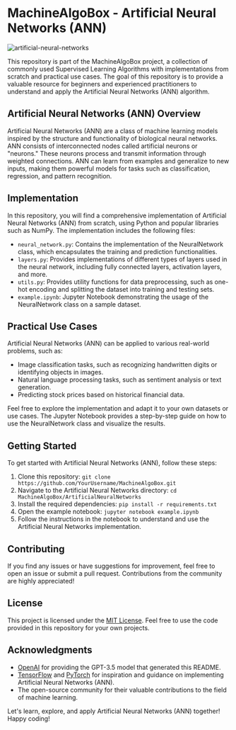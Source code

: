 # MachineAlgoBox - Artificial Neural Networks (ANN)

![artificial-neural-networks](https://example.com/artificial-neural-networks.png)

This repository is part of the MachineAlgoBox project, a collection of commonly used Supervised Learning Algorithms with implementations from scratch and practical use cases. The goal of this repository is to provide a valuable resource for beginners and experienced practitioners to understand and apply the Artificial Neural Networks (ANN) algorithm.

## Artificial Neural Networks (ANN) Overview
Artificial Neural Networks (ANN) are a class of machine learning models inspired by the structure and functionality of biological neural networks. ANN consists of interconnected nodes called artificial neurons or "neurons." These neurons process and transmit information through weighted connections. ANN can learn from examples and generalize to new inputs, making them powerful models for tasks such as classification, regression, and pattern recognition.

## Implementation
In this repository, you will find a comprehensive implementation of Artificial Neural Networks (ANN) from scratch, using Python and popular libraries such as NumPy. The implementation includes the following files:

- `neural_network.py`: Contains the implementation of the NeuralNetwork class, which encapsulates the training and prediction functionalities.
- `layers.py`: Provides implementations of different types of layers used in the neural network, including fully connected layers, activation layers, and more.
- `utils.py`: Provides utility functions for data preprocessing, such as one-hot encoding and splitting the dataset into training and testing sets.
- `example.ipynb`: Jupyter Notebook demonstrating the usage of the NeuralNetwork class on a sample dataset.

## Practical Use Cases
Artificial Neural Networks (ANN) can be applied to various real-world problems, such as:

- Image classification tasks, such as recognizing handwritten digits or identifying objects in images.
- Natural language processing tasks, such as sentiment analysis or text generation.
- Predicting stock prices based on historical financial data.

Feel free to explore the implementation and adapt it to your own datasets or use cases. The Jupyter Notebook provides a step-by-step guide on how to use the NeuralNetwork class and visualize the results.

## Getting Started
To get started with Artificial Neural Networks (ANN), follow these steps:

1. Clone this repository: `git clone https://github.com/YourUsername/MachineAlgoBox.git`
2. Navigate to the Artificial Neural Networks directory: `cd MachineAlgoBox/ArtificialNeuralNetworks`
3. Install the required dependencies: `pip install -r requirements.txt`
4. Open the example notebook: `jupyter notebook example.ipynb`
5. Follow the instructions in the notebook to understand and use the Artificial Neural Networks implementation.

## Contributing
If you find any issues or have suggestions for improvement, feel free to open an issue or submit a pull request. Contributions from the community are highly appreciated!

## License
This project is licensed under the [MIT License](https://opensource.org/licenses/MIT). Feel free to use the code provided in this repository for your own projects.

## Acknowledgments
- [OpenAI](https://openai.com/) for providing the GPT-3.5 model that generated this README.
- [TensorFlow](https://www.tensorflow.org/) and [PyTorch](https://pytorch.org/) for inspiration and guidance on implementing Artificial Neural Networks (ANN).
- The open-source community for their valuable contributions to the field of machine learning.

Let's learn, explore, and apply Artificial Neural Networks (ANN) together! Happy coding!